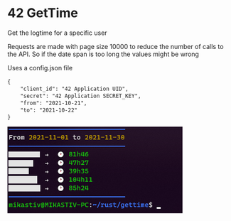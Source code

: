 # 42 GetTime

Get the logtime for a specific user

Requests are made with page size 10000 to reduce the number of calls to the API. So if the date span is too long the values might be wrong

Uses a config.json file
```
{
	"client_id": "42 Application UID",
	"secret": "42 Application SECRET_KEY",
	"from": "2021-10-21",
	"to": "2021-10-22"
}
```

![Screenshot](screenshot.png)

